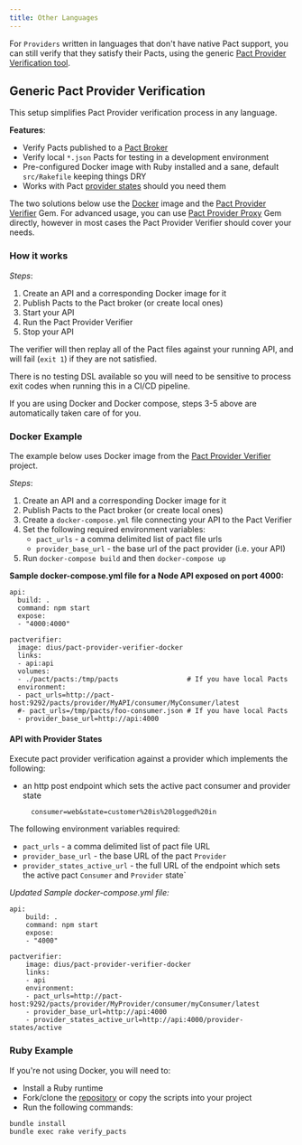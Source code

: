 ```yaml
---
title: Other Languages
---
```


For `Providers` written in languages that don't have native Pact support, you can still verify that they satisfy their Pacts, using the generic [Pact Provider Verification tool](https://github.com/pact-foundation/pact-provider-verifier).

## Generic Pact Provider Verification

This setup simplifies Pact Provider verification process in any language.

**Features**:

* Verify Pacts published to a [Pact Broker](https://github.com/pact-foundation/pact_broker)
* Verify local `*.json` Pacts for testing in a development environment
* Pre-configured Docker image with Ruby installed and a sane, default `src/Rakefile` keeping things DRY
* Works with Pact [provider states](https://github.com/pact-foundation/pact-ruby/wiki/Provider-states) should you need them

The two solutions below use the [Docker](https://github.com/DiUS/pact-provider-verifier-docker) image and the [Pact Provider Verifier](https://github.com/pact-foundation/pact-provider-verifier) Gem. For advanced usage, you can use [Pact Provider Proxy](https://github.com/pact-foundation/pact-provider-proxy) Gem directly, however in most cases the Pact Provider Verifier should cover your needs.

### How it works

_Steps_:

1. Create an API and a corresponding Docker image for it
2. Publish Pacts to the Pact broker \(or create local ones\)
3. Start your API
4. Run the Pact Provider Verifier
5. Stop your API

The verifier will then replay all of the Pact files against your running API, and will fail \(`exit 1`\) if they are not satisfied.

There is no testing DSL available so you will need to be sensitive to process exit codes when running this in a CI/CD pipeline.

If you are using Docker and Docker compose, steps 3-5 above are automatically taken care of for you.

### Docker Example

The example below uses Docker image from the [Pact Provider Verifier](https://github.com/DiUS/pact-provider-verifier-docker) project.

_Steps_:

1. Create an API and a corresponding Docker image for it
2. Publish Pacts to the Pact broker \(or create local ones\)
3. Create a `docker-compose.yml` file connecting your API to the Pact Verifier
4. Set the following required environment variables:
   * `pact_urls` - a comma delimited list of pact file urls
   * `provider_base_url` - the base url of the pact provider \(i.e. your API\)
5. Run `docker-compose build` and then `docker-compose up`

**Sample docker-compose.yml file for a Node API exposed on port 4000:**

```text
api:
  build: .
  command: npm start
  expose:
  - "4000:4000"

pactverifier:
  image: dius/pact-provider-verifier-docker
  links:
  - api:api
  volumes:
  - ./pact/pacts:/tmp/pacts                 # If you have local Pacts
  environment:
  - pact_urls=http://pact-host:9292/pacts/provider/MyAPI/consumer/MyConsumer/latest
  #- pact_urls=/tmp/pacts/foo-consumer.json # If you have local Pacts
  - provider_base_url=http://api:4000
```

#### API with Provider States

Execute pact provider verification against a provider which implements the following:

* an http post endpoint which sets the active pact consumer and provider state

  ```text
    consumer=web&state=customer%20is%20logged%20in
  ```

The following environment variables required:

* `pact_urls` - a comma delimited list of pact file URL
* `provider_base_url` - the base URL of the pact `Provider`
* `provider_states_active_url` - the full URL of the endpoint which sets the active pact `Consumer` and `Provider` state\`

_Updated Sample docker-compose.yml file:_

```text
api:
    build: .
    command: npm start
    expose:
    - "4000"

pactverifier:
    image: dius/pact-provider-verifier-docker
    links:
    - api
    environment:
    - pact_urls=http://pact-host:9292/pacts/provider/MyProvider/consumer/myConsumer/latest
    - provider_base_url=http://api:4000
    - provider_states_active_url=http://api:4000/provider-states/active
```

### Ruby Example

If you're not using Docker, you will need to:

* Install a Ruby runtime
* Fork/clone the [repository](https://github.com/DiUS/pact-provider-verifier-docker) or copy the scripts into your project
* Run the following commands:

```text
bundle install
bundle exec rake verify_pacts
```

